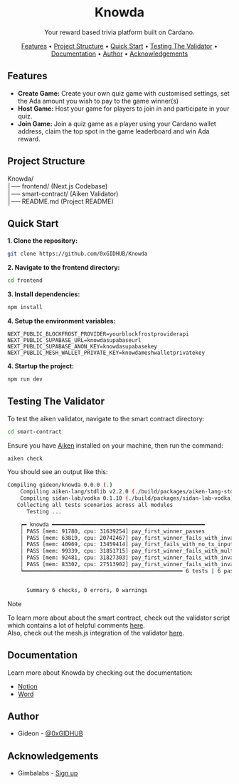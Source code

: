 <h1 align="center">
  Knowda
  <br>
</h1>
<p align="center">Your reward based trivia platform built on Cardano.</p>

<p align="center">
  <a href="#features">Features</a> •
  <a href="#project-structure">Project Structure</a> •
  <a href="#quick-start">Quick Start</a> •
  <a href="#testing-the-validator">Testing The Validator</a> •
  <a href="#documentation">Documentation</a> •
  <a href="#author">Author</a> •
  <a href="#acknowledgements">Acknowledgements</a>
</p>

## Features
- **Create Game:** Create your own quiz game with customised settings, set the Ada amount you wish to pay to the game winner(s)
- **Host Game:** Host your game for players to join in and participate in your quiz.
- **Join Game:** Join a quiz game as a player using your Cardano wallet address, claim the top spot in the game leaderboard and win Ada reward.

## Project Structure
Knowda/<br/>
│── frontend/  (Next.js Codebase)<br/>
│── smart-contract/ (Aiken Validator)<br/>
│── README.md (Project README)

## Quick Start

**1. Clone the repository:**
```bash
git clone https://github.com/0xGIDHUB/Knowda
```

**2. Navigate to the frontend directory:**
```bash
cd frontend
```

**3. Install dependencies:**
```bash
npm install
```

**4. Setup the environment variables:**
```
NEXT_PUBLIC_BLOCKFROST_PROVIDER=yourblockfrostproviderapi
NEXT_PUBLIC_SUPABASE_URL=knowdasupabaseurl
NEXT_PUBLIC_SUPABASE_ANON_KEY=knowdasupabasekey
NEXT_PUBLIC_MESH_WALLET_PRIVATE_KEY=knowdameshwalletprivatekey
```
**4. Startup the project:**
```bash
npm run dev
```

## Testing The Validator
To test the aiken validator, navigate to the smart contract directory:
```bash
cd smart-contract
```
Ensure you have [Aiken](https://aiken-lang.org/installation-instructions) installed on your machine, then run the command:
```bash
aiken check
```
You should see an output like this:
```bash
Compiling gideon/knowda 0.0.0 (.)
    Compiling aiken-lang/stdlib v2.2.0 (./build/packages/aiken-lang-stdlib)
    Compiling sidan-lab/vodka 0.1.10 (./build/packages/sidan-lab-vodka)
   Collecting all tests scenarios across all modules
      Testing ...

    ┍━ knowda ━━━━━━━━━━━━━━━━━━━━━━━━━━━━━━━━━━━━━━━━━━━━━━━━
    │ PASS [mem: 91780, cpu: 31639254] pay_first_winner_passes
    │ PASS [mem: 63819, cpu: 20742467] pay_first_winner_fails_with_invalid_redeemer
    │ PASS [mem: 40969, cpu: 13459414] pay_first_fails_with_no_tx_input
    │ PASS [mem: 99339, cpu: 31851715] pay_first_winner_fails_with_multiple_input
    │ PASS [mem: 92481, cpu: 31827303] pay_first_winner_fails_with_invalid_ada_amount
    │ PASS [mem: 83302, cpu: 27513902] pay_first_winner_fails_with_invalid_tx_signer
    ┕━━━━━━━━━━━━━━━━━━━━━━━━━━━━━━━━━━━━━━━━━━━━━━━━━━ 6 tests | 6 passed | 0 failed


      Summary 6 checks, 0 errors, 0 warnings
```

> [!NOTE]
> To learn more about about the smart contract, check out the validator script which contains a lot of helpful comments [here](https://github.com/0xGIDHUB/Knowda/blob/main/smart-contract/validators/knowda.ak).<br/>
> Also, check out the mesh.js integration of the validator [here](https://github.com/0xGIDHUB/Knowda/tree/main/frontend/src/offchain).


## Documentation
Learn more about Knowda by checking out the documentation:
+ [Notion](https://hill-desert-843.notion.site/Knowda-27a87d3170f780688143cc3fc46ce0fc?source=copy_link)
+ [Word](https://1drv.ms/w/c/d1bc433b580bd566/ER4tNzo-F_NNnKj_QnNYCjcBZk6nNbSZuzYeAd6s7Ncgxg)

## Author
+ Gideon - [@0xGIDHUB](https://github.com/0xGIDHUB)

## Acknowledgements
+ Gimbalabs - [Sign up](https://www.gimbalabs.com/)